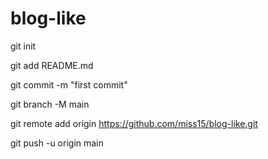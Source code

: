 # blog-like

git init

git add README.md

git commit -m "first commit"

git branch -M main

git remote add origin https://github.com/miss15/blog-like.git

git push -u origin main
